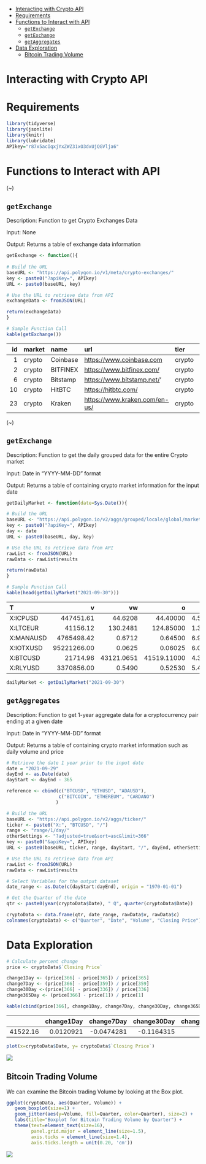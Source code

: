 
  - [Interacting with Crypto API](#interacting-with-crypto-api)
  - [Requirements](#requirements)
  - [Functions to Interact with API](#functions-to-interact-with-api)
      - [`getExchange`](#getexchange)
      - [`getExchange`](#getexchange-1)
      - [`getAggregates`](#getaggregates)
  - [Data Exploration](#data-exploration)
      - [Bitcoin Trading Volume](#bitcoin-trading-volume)

# Interacting with Crypto API

# Requirements

``` r
library(tidyverse)
library(jsonlite)
library(knitr)
library(lubridate)
APIkey="r87x5acIqxjYxZWZ31xO3dxUjQGVlja6"
```

# Functions to Interact with API

\(~\)

## `getExchange`

Description: Function to get Crypto Exchanges Data

Input: None

Output: Returns a table of exchange data information

``` r
getExchange <- function(){
  
# Build the URL  
baseURL <- "https://api.polygon.io/v1/meta/crypto-exchanges/"
key <- paste0("?apiKey=", APIkey)
URL <- paste0(baseURL, key)

# Use the URL to retrieve data from API
exchangeData <- fromJSON(URL)

return(exchangeData)
}

# Sample Function Call
kable(getExchange())
```

| id | market | name     | url                             | tier   | locale |
| -: | :----- | :------- | :------------------------------ | :----- | :----- |
|  1 | crypto | Coinbase | <https://www.coinbase.com>      | crypto | G      |
|  2 | crypto | BITFINEX | <https://www.bitfinex.com/>     | crypto | G      |
|  6 | crypto | Bitstamp | <https://www.bitstamp.net/>’    | crypto | G      |
| 10 | crypto | HitBTC   | <https://hitbtc.com/>           | crypto | G      |
| 23 | crypto | Kraken   | <https://www.kraken.com/en-us/> | crypto | G      |

\(~\)

## `getExchange`

Description: Function to get the daily grouped data for the entire
Crypto market

Input: Date in “YYYY-MM-DD” format

Output: Returns a table of containing crypto market information for the
input date

``` r
getDailyMarket <- function(date=Sys.Date()){

# Build the URL
baseURL <- "https://api.polygon.io/v2/aggs/grouped/locale/global/market/crypto/"
key <- paste0("?apiKey=", APIkey)
day <- date
URL <- paste0(baseURL, day, key)

# Use the URL to retrieve data from API
rawList <- fromJSON(URL)
rawData <- rawList$results

return(rawData)
}

# Sample Function Call
kable(head(getDailyMarket("2021-09-30")))
```

| T         |           v |         vw |           o |          c |           h |          l |            t |      n |
| :-------- | ----------: | ---------: | ----------: | ---------: | ----------: | ---------: | -----------: | -----: |
| X:ICPUSD  |   447451.61 |    44.6208 |    44.40000 | 4.5153e+01 |    45.61900 |    43.4200 | 1.633046e+12 |  37140 |
| X:LTCEUR  |    41156.12 |   130.2481 |   124.85000 | 1.3140e+02 |   133.41000 |   124.0400 | 1.633046e+12 |  11083 |
| X:MANAUSD |  4765498.42 |     0.6712 |     0.64500 | 6.9100e-01 |     0.69500 |     0.6410 | 1.633046e+12 |   6432 |
| X:IOTXUSD | 95221266.00 |     0.0625 |     0.06025 | 6.0750e-02 |     0.06529 |     0.0594 | 1.633046e+12 |  18633 |
| X:BTCUSD  |    21714.96 | 43121.0651 | 41519.11000 | 4.3339e+04 | 43859.98503 | 41409.6700 | 1.633046e+12 | 390410 |
| X:RLYUSD  |  3370856.00 |     0.5490 |     0.52530 | 5.4660e-01 |     0.58790 |     0.5233 | 1.633046e+12 |  10585 |

``` r
dailyMarket <- getDailyMarket("2021-09-30")
```

## `getAggregates`

Description: Function to get 1-year aggregate data for a cryptocurrency
pair ending at a given date

Input: Date in “YYYY-MM-DD” format

Output: Returns a table of containing crypto market information such as
daily volume and price

``` r
# Retrieve the date 1 year prior to the input date
date = "2021-09-29"
dayEnd <- as.Date(date)
dayStart <- dayEnd - 365

reference <- cbind(c("BTCUSD", "ETHUSD", "ADAUSD"),
                   c("BITCOIN", "ETHEREUM", "CARDANO")
                  )

# Build the URL
baseURL <- "https://api.polygon.io/v2/aggs/ticker/"
ticker <- paste0("X:", "BTCUSD", "/")
range <- "range/1/day/"
otherSettings <- "?adjusted=true&sort=asc&limit=366"
key <- paste0("&apiKey=", APIkey)
URL <- paste0(baseURL, ticker, range, dayStart, "/", dayEnd, otherSettings, key)

# Use the URL to retrieve data from API
rawList <- fromJSON(URL)
rawData <- rawList$results

# Select Variables for the output dataset
date_range <- as.Date(c(dayStart:dayEnd), origin = "1970-01-01")

# Get the Quarter of the date
qtr <- paste0(year(cryptoData$Date), " Q", quarter(cryptoData$Date))

cryptoData <- data.frame(qtr, date_range, rawData$v, rawData$c)
colnames(cryptoData) <- c("Quarter", "Date", "Volume", "Closing Price")
```

# Data Exploration

``` r
# Calculate percent change
price <- cryptoData$`Closing Price`

change1Day <- (price[366] - price[365]) / price[365]
change7Day <- (price[366] - price[359]) / price[359]
change30Day <-(price[366] - price[336]) / price[336]
change365Day <- (price[366] - price[1]) / price[1]

kable(cbind(price[366], change1Day, change7Day, change30Day, change365Day), nrow=1)
```

|          | change1Day |  change7Day | change30Day | change365Day |
| -------: | ---------: | ----------: | ----------: | -----------: |
| 41522.16 |  0.0120921 | \-0.0474281 | \-0.1164315 |      2.82968 |

``` r
plot(x=cryptoData$Date, y= cryptoData$`Closing Price`)
```

![](../images/unnamed-chunk-23-1.png)<!-- -->

## Bitcoin Trading Volume

We can examine the Bitcoin trading Volume by looking at the Box plot.

``` r
ggplot(cryptoData, aes(Quarter, Volume)) +
   geom_boxplot(size=1) +
   geom_jitter(aes(y=Volume, fill=Quarter, color=Quarter), size=2) +
   labs(title="Boxplot for Bitcoin Trading Volume by Quarter") +
   theme(text=element_text(size=16), 
         panel.grid.major = element_line(size=1.5),
         axis.ticks = element_line(size=1.4),
         axis.ticks.length = unit(0.20, 'cm'))
```

![](../images/Boxplot-1.png)<!-- -->

